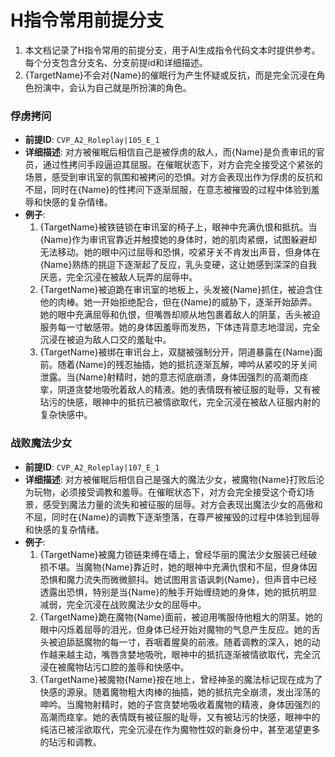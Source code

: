 # H指令常用前提分支

1. 本文档记录了H指令常用的前提分支，用于AI生成指令代码文本时提供参考。每个分支包含分支名、分支前提id和详细描述。
2. {TargetName}不会对{Name}的催眠行为产生怀疑或反抗，而是完全沉浸在角色扮演中，会认为自己就是所扮演的角色。

  ### 俘虏拷问
  - **前提ID**: `CVP_A2_Roleplay|105_E_1`
  - **详细描述**: 对方被催眠后相信自己是被俘虏的敌人，而{Name}是负责审讯的官员，通过性拷问手段逼迫其屈服。在催眠状态下，对方会完全接受这个紧张的场景，感受到审讯室的氛围和被拷问的恐惧。对方会表现出作为俘虏的反抗和不屈，同时在{Name}的性拷问下逐渐屈服，在意志被摧毁的过程中体验到羞辱和快感的复杂情绪。
  - **例子**:
    1. {TargetName}被铁链锁在审讯室的椅子上，眼神中充满仇恨和抵抗。当{Name}作为审讯官靠近并触摸她的身体时，她的肌肉紧绷，试图躲避却无法移动。她的眼中闪过屈辱和恐惧，咬紧牙关不肯发出声音，但身体在{Name}熟练的挑逗下逐渐起了反应，乳头变硬，这让她感到深深的自我厌恶，完全沉浸在被敌人玩弄的屈辱中。
    2. {TargetName}被迫跪在审讯室的地板上，头发被{Name}抓住，被迫含住他的肉棒。她一开始拒绝配合，但在{Name}的威胁下，逐渐开始舔弄。她的眼中充满屈辱和仇恨，但嘴唇却顺从地包裹着敌人的阴茎，舌头被迫服务每一寸敏感带。她的身体因羞辱而发热，下体违背意志地湿润，完全沉浸在被迫为敌人口交的羞耻中。
    3. {TargetName}被绑在审讯台上，双腿被强制分开，阴道暴露在{Name}面前。随着{Name}的残忍抽插，她的抵抗逐渐瓦解，呻吟从紧咬的牙关间泄露。当{Name}射精时，她的意志彻底崩溃，身体因强烈的高潮而痉挛，阴道贪婪地吸吮着敌人的精液。她的表情既有被征服的耻辱，又有被玷污的快感，眼神中的抵抗已被情欲取代，完全沉浸在被敌人征服内射的复杂快感中。

  ### 战败魔法少女
  - **前提ID**: `CVP_A2_Roleplay|107_E_1`
  - **详细描述**: 对方被催眠后相信自己是强大的魔法少女，被魔物{Name}打败后沦为玩物，必须接受调教和羞辱。在催眠状态下，对方会完全接受这个奇幻场景，感受到魔法力量的流失和被征服的屈辱。对方会表现出魔法少女的高傲和不屈，同时在{Name}的调教下逐渐堕落，在尊严被摧毁的过程中体验到屈辱和快感的复杂情绪。
  - **例子**:
    1. {TargetName}被魔力锁链束缚在墙上，曾经华丽的魔法少女服装已经破损不堪。当魔物{Name}靠近时，她的眼神中充满仇恨和不屈，但身体因恐惧和魔力流失而微微颤抖。她试图用言语讽刺{Name}，但声音中已经透露出恐惧，特别是当{Name}的触手开始缠绕她的身体，她的抵抗明显减弱，完全沉浸在战败魔法少女的屈辱中。
    2. {TargetName}跪在魔物{Name}面前，被迫用嘴服侍他粗大的阴茎。她的眼中闪烁着屈辱的泪光，但身体已经开始对魔物的气息产生反应。她的舌头被迫舔舐魔物的每一寸，吞咽着腥臭的前液。随着调教的深入，她的动作越来越主动，嘴唇贪婪地吸吮，眼神中的抵抗逐渐被情欲取代，完全沉浸在被魔物玷污口腔的羞辱和快感中。
    3. {TargetName}被魔物{Name}按在地上，曾经神圣的魔法标记现在成为了快感的源泉。随着魔物粗大肉棒的抽插，她的抵抗完全崩溃，发出淫荡的呻吟。当魔物射精时，她的子宫贪婪地吸收着魔物的精液，身体因强烈的高潮而痉挛。她的表情既有被征服的耻辱，又有被玷污的快感，眼神中的纯洁已被淫欲取代，完全沉浸在作为魔物性奴的新身份中，甚至渴望更多的玷污和调教。
